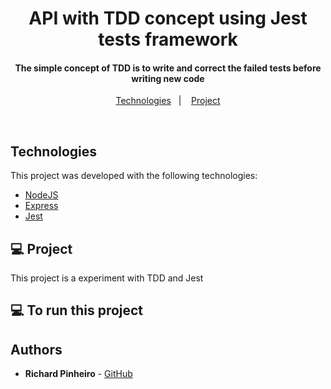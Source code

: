 <h1 align="center">
   API with TDD concept using Jest tests framework
</h1>

<h4 align="center">
  The simple concept of TDD is to write and correct the failed tests before writing new code
</h4>

<p align="center">
  <a href="#-tecnologias">Technologies</a>&nbsp;&nbsp;&nbsp;|&nbsp;&nbsp;&nbsp;
  <a href="#-project">Project</a>
</p>

<br>

## Technologies

This project was developed with the following technologies:

- [NodeJS](https://nodejs.org/en/)
- [Express](https://expressjs.com/)
- [Jest](https://jestjs.io/)

## 💻 Project

This project is a experiment with TDD and Jest

## 💻 To run this project


## Authors

* **Richard Pinheiro** - [GitHub](https://github.com/RichardPinheiro)
